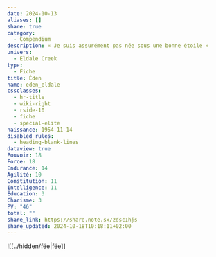 ```yaml
---
date: 2024-10-13
aliases: []
share: true
category:
  - Compendium
description: « Je suis assurément pas née sous une bonne étoile »
univers:
  - Eldale Creek
type:
  - Fiche
title: Éden
name: eden_eldale
cssclasses:
  - hr-title
  - wiki-right
  - rside-10
  - fiche
  - special-elite
naissance: 1954-11-14
disabled rules:
  - heading-blank-lines
dataview: true
Pouvoir: 18
Force: 18
Endurance: 14
Agilité: 10
Constitution: 11
Intelligence: 11
Éducation: 3
Charisme: 3
PV: "46"
total: ""
share_link: https://share.note.sx/zdsc1hjs
share_updated: 2024-10-18T10:18:11+02:00
---
```


![[../hidden/fée|fée]]

